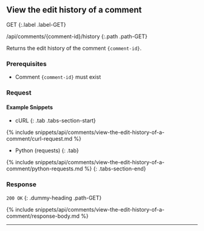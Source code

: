 ## View the edit history of a comment

GET
{:.label .label-GET}

/api/comments/{comment-id}/history
{:.path .path-GET}

Returns the edit history of the comment `{comment-id}`.

### Prerequisites

- Comment `{comment-id}` must exist

### Request
#### Example Snippets
- cURL
{: .tab .tabs-section-start}

{% include snippets/api/comments/view-the-edit-history-of-a-comment/curl-request.md %}

- Python (requests)
{: .tab}

{% include snippets/api/comments/view-the-edit-history-of-a-comment/python-requests.md %}
{: .tabs-section-end}

### Response
`200 OK`
{: .dummy-heading .path-GET}

{% include snippets/api/comments/view-the-edit-history-of-a-comment/response-body.md %}

---
